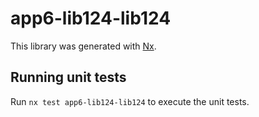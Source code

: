 # app6-lib124-lib124

This library was generated with [Nx](https://nx.dev).

## Running unit tests

Run `nx test app6-lib124-lib124` to execute the unit tests.
